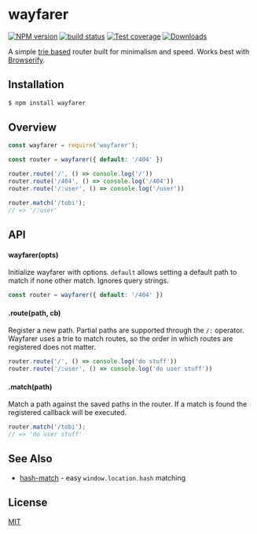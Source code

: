 # wayfarer
[![NPM version][npm-image]][npm-url]
[![build status][travis-image]][travis-url]
[![Test coverage][coveralls-image]][coveralls-url]
[![Downloads][downloads-image]][downloads-url]

A simple [trie based](https://github.com/jonathanong/routington/)
router built for minimalism and speed. Works best with
[Browserify](github.com/substack/browserify).

## Installation
```bash
$ npm install wayfarer
```

## Overview
```js
const wayfarer = require('wayfarer');

const router = wayfarer({ default: '/404' })

router.route('/', () => console.log('/'))
router.route('/404', () => console.log('/404'))
router.route('/:user', () => console.log('/user'))

router.match('/tobi');
// => '/:user'
```

## API
#### wayfarer(opts)
Initialize wayfarer with options. `default` allows setting a default path
to match if none other match. Ignores query strings.
```js
const router = wayfarer({ default: '/404' })
```

#### .route(path, cb)
Register a new path. Partial paths are supported through the `/:` operator.
Wayfarer uses a trie to match routes, so the order in which routes are
registered does not matter.
```js
router.route('/', () => console.log('do stuff'))
router.route('/:user', () => console.log('do user stuff'))
```

#### .match(path)
Match a path against the saved paths in the router. If a match is
found the registered callback will be executed.
```js
router.match('/tobi');
// => 'do user stuff'
```

## See Also
- [hash-match](https://github.com/sethvincent/hash-match) - easy `window.location.hash` matching

## License
[MIT](https://tldrlegal.com/license/mit-license)

[npm-image]: https://img.shields.io/npm/v/wayfarer.svg?style=flat-square
[npm-url]: https://npmjs.org/package/wayfarer
[travis-image]: https://img.shields.io/travis/yoshuawuyts/wayfarer.svg?style=flat-square
[travis-url]: https://travis-ci.org/yoshuawuyts/wayfarer
[coveralls-image]: https://img.shields.io/coveralls/yoshuawuyts/wayfarer.svg?style=flat-square
[coveralls-url]: https://coveralls.io/r/yoshuawuyts/wayfarer?branch=master
[downloads-image]: http://img.shields.io/npm/dm/wayfarer.svg?style=flat-square
[downloads-url]: https://npmjs.org/package/wayfarer
